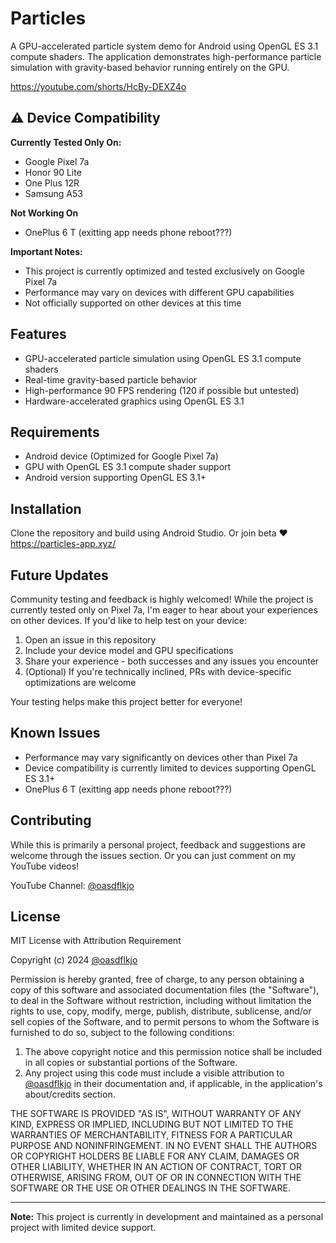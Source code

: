 # Particles

A GPU-accelerated particle system demo for Android using OpenGL ES 3.1 compute shaders. The application demonstrates high-performance particle simulation with gravity-based behavior running entirely on the GPU.

https://youtube.com/shorts/HcBy-DEXZ4o

## ⚠️ Device Compatibility

**Currently Tested Only On:**
- Google Pixel 7a
- Honor 90 Lite
- One Plus 12R
- Samsung A53

**Not Working On**
- OnePlus 6 T (exitting app needs phone reboot???)

**Important Notes:**
- This project is currently optimized and tested exclusively on Google Pixel 7a
- Performance may vary on devices with different GPU capabilities
- Not officially supported on other devices at this time

## Features

- GPU-accelerated particle simulation using OpenGL ES 3.1 compute shaders
- Real-time gravity-based particle behavior
- High-performance 90 FPS rendering (120 if possible but untested)
- Hardware-accelerated graphics using OpenGL ES 3.1

## Requirements

- Android device (Optimized for Google Pixel 7a)
- GPU with OpenGL ES 3.1 compute shader support
- Android version supporting OpenGL ES 3.1+

## Installation

Clone the repository and build using Android Studio. Or join beta ❤️
https://particles-app.xyz/

## Future Updates

Community testing and feedback is highly welcomed! While the project is currently tested only on Pixel 7a, I'm eager to hear about your experiences on other devices. If you'd like to help test on your device:

1. Open an issue in this repository
2. Include your device model and GPU specifications
3. Share your experience - both successes and any issues you encounter
4. (Optional) If you're technically inclined, PRs with device-specific optimizations are welcome

Your testing helps make this project better for everyone!

## Known Issues

- Performance may vary significantly on devices other than Pixel 7a
- Device compatibility is currently limited to devices supporting OpenGL ES 3.1+
- OnePlus 6 T (exitting app needs phone reboot???)

## Contributing

While this is primarily a personal project, feedback and suggestions are welcome through the issues section. Or you can just comment on my YouTube videos!

YouTube Channel: [@oasdflkjo](https://www.youtube.com/@oasdflkjo)

## License

MIT License with Attribution Requirement

Copyright (c) 2024 [@oasdflkjo](https://www.youtube.com/@oasdflkjo)

Permission is hereby granted, free of charge, to any person obtaining a copy of this software and associated documentation files (the "Software"), to deal in the Software without restriction, including without limitation the rights to use, copy, modify, merge, publish, distribute, sublicense, and/or sell copies of the Software, and to permit persons to whom the Software is furnished to do so, subject to the following conditions:

1. The above copyright notice and this permission notice shall be included in all copies or substantial portions of the Software.
2. Any project using this code must include a visible attribution to [@oasdflkjo](https://www.youtube.com/@oasdflkjo) in their documentation and, if applicable, in the application's about/credits section.

THE SOFTWARE IS PROVIDED "AS IS", WITHOUT WARRANTY OF ANY KIND, EXPRESS OR IMPLIED, INCLUDING BUT NOT LIMITED TO THE WARRANTIES OF MERCHANTABILITY, FITNESS FOR A PARTICULAR PURPOSE AND NONINFRINGEMENT. IN NO EVENT SHALL THE AUTHORS OR COPYRIGHT HOLDERS BE LIABLE FOR ANY CLAIM, DAMAGES OR OTHER LIABILITY, WHETHER IN AN ACTION OF CONTRACT, TORT OR OTHERWISE, ARISING FROM, OUT OF OR IN CONNECTION WITH THE SOFTWARE OR THE USE OR OTHER DEALINGS IN THE SOFTWARE.

---
**Note:** This project is currently in development and maintained as a personal project with limited device support.
